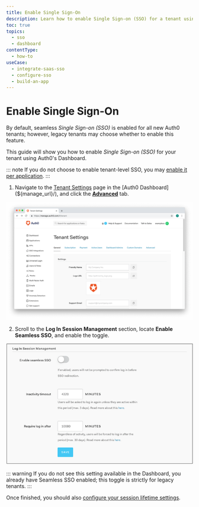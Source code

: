 ```yaml
---
title: Enable Single Sign-On
description: Learn how to enable Single Sign-on (SSO) for a tenant using the Auth0 Management Dashboard. Only for use with legacy tenants.
toc: true
topics:
  - sso
  - dashboard
contentType:
  - how-to
useCase:
  - integrate-saas-sso
  - configure-sso
  - build-an-app
---
```

# Enable Single Sign-On
 
By default, seamless <dfn data-key="single-sign-on">Single Sign-on (SSO)</dfn> is enabled for all new Auth0 tenants; however, legacy tenants may choose whether to enable this feature.

This guide will show you how to enable <dfn data-key="single-sign-on">Single Sign-on (SSO)</dfn> for your tenant using Auth0's Dashboard.

::: note
If you do not choose to enable tenant-level SSO, you may [enable it per application](/dashboard/guides/applications/enable-sso-app).
:::

1. Navigate to the [Tenant Settings](${manage_url}/#/tenant) page in the [Auth0 Dashboard](${manage_url}/), and click the [**Advanced**](${manage_url}/#/tenant/advanced) tab.

![View Advanced Tenant Settings](/media/articles/dashboard/guides/tenants/tenant-settings.png)

2. Scroll to the **Log In Session Management** section, locate **Enable Seamless SSO**, and enable the toggle.

![View Log In Session Management Settings](/media/articles/dashboard/guides/tenants/tenant-settings-advanced-login-session-management.png)

::: warning
If you do not see this setting available in the Dashboard, you already have Seamless SSO enabled; this toggle is strictly for legacy tenants.
:::

Once finished, you should also [configure your session lifetime settings](/dashboard/guides/tenants/configure-session-lifetime-settings).
